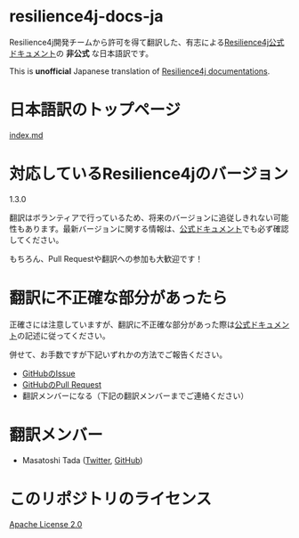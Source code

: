 # resilience4j-docs-ja
Resilience4j開発チームから許可を得て翻訳した、有志による[Resilience4j公式ドキュメント](https://resilience4j.readme.io/)の **非公式** な日本語訳です。

This is **unofficial** Japanese translation of [Resilience4j documentations](https://resilience4j.readme.io/).

# 日本語訳のトップページ
[index.md](index.md)

# 対応しているResilience4jのバージョン
1.3.0

翻訳はボランティアで行っているため、将来のバージョンに追従しきれない可能性もあります。最新バージョンに関する情報は、[公式ドキュメント](https://resilience4j.readme.io/)でも必ず確認してください。

もちろん、Pull Requestや翻訳への参加も大歓迎です！

# 翻訳に不正確な部分があったら
正確さには注意していますが、翻訳に不正確な部分があった際は[公式ドキュメント](https://resilience4j.readme.io/)の記述に従ってください。

併せて、お手数ですが下記いずれかの方法でご報告ください。

- [GitHubのIssue](https://github.com/resilience4j-docs-ja/resilience4j-docs-ja/issues)
- [GitHubのPull Request](https://github.com/resilience4j-docs-ja/resilience4j-docs-ja/pulls)
- 翻訳メンバーになる（下記の翻訳メンバーまでご連絡ください）

# 翻訳メンバー
- Masatoshi Tada ([Twitter](https://twitter.com/suke_masa), [GitHub](https://github.com/MasatoshiTada))

# このリポジトリのライセンス
[Apache License 2.0](LICENSE.txt)
